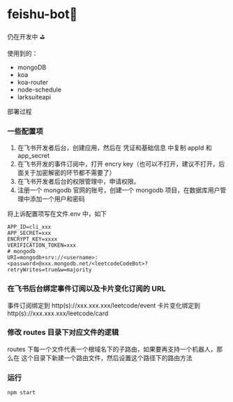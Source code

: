 # feishu-bot🤖

仍在开发中 ⛳️

使用到的：

- mongoDB
- koa
- koa-router
- node-schedule
- larksuiteapi

部署过程

### 一些配置项

1. 在飞书开发者后台，创建应用，然后在 凭证和基础信息 中复制 appId 和 app_secret
2. 在飞书开发的事件订阅中，打开 encry key（也可以不打开，建议不打开，后面关于加密解密的环节都不需要了）
3. 在飞书开发者后台的权限管理中，申请权限。
4. 注册一个 mongodb 官网的账号，创建一个 mongodb 项目，在数据库用户管理中添加一个用户和密码

将上诉配置项写在文件.env 中，如下

```
APP_ID=cli_xxx
APP_SECRET=xxx
ENCRYPT_KEY=xxxx
VERIFICATION_TOKEN=xxx
# mongodb
URI=mongodb+srv://<username>:<password>@xxx.mongodb.net/<leetcodeCodeBot>?retryWrites=true&w=majority
```

### 在飞书后台绑定事件订阅以及卡片变化订阅的 URL

事件订阅绑定到 http(s)://xxx.xxx.xxx/leetcode/event
卡片变化绑定到 http(s)://xxx.xxx.xxx/leetcode/card

### 修改 routes 目录下对应文件的逻辑

routes 下每一个文件代表一个根域名下的子路由，如果要再支持一个机器人，那么在 这个目录下新建一个路由文件，然后设置这个路径下的路由方法

### 运行

```bash
npm start
```
